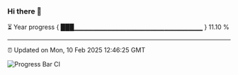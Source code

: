 ### Hi there 👋

⏳ Year progress { ███▁▁▁▁▁▁▁▁▁▁▁▁▁▁▁▁▁▁▁▁▁▁▁▁▁▁▁ } 11.10 %

---

⏰ Updated on Mon, 10 Feb 2025 12:46:25 GMT

![Progress Bar CI](https://github.com/DhruviPatel157/GitHub-Actions-Demo/workflows/Progress%20Bar%20CI/badge.svg)
